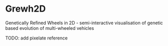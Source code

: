 # Grewh2D
Genetically Refined Wheels in 2D - semi-interactive visualisation of genetic based evolution of multi-wheeled vehicles

TODO: add pixelate reference
